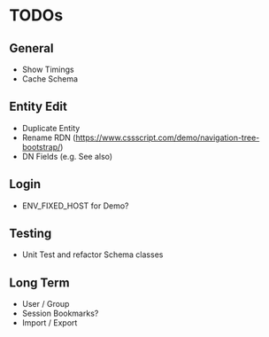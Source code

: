 # TODOs

## General

- Show Timings
- Cache Schema

## Entity Edit

- Duplicate Entity
- Rename RDN (https://www.cssscript.com/demo/navigation-tree-bootstrap/)
- DN Fields (e.g. See also)

## Login

- ENV_FIXED_HOST for Demo?

## Testing

- Unit Test and refactor Schema classes

## Long Term

- User / Group
- Session Bookmarks?
- Import / Export
